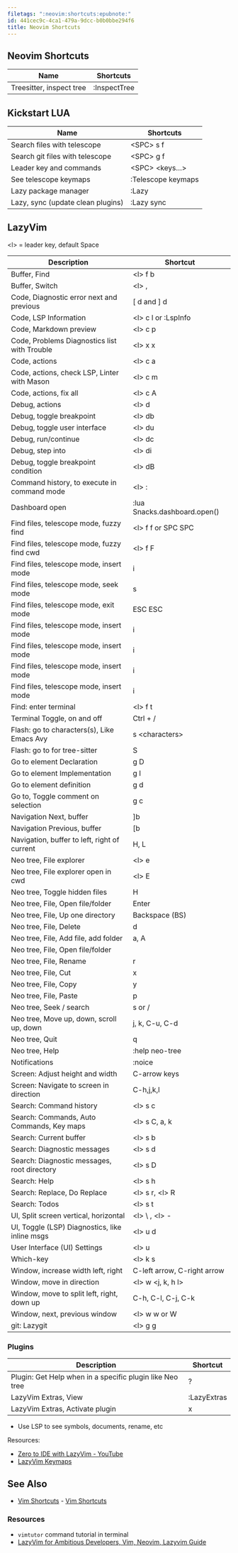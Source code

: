 ```yaml
---
filetags: ":neovim:shortcuts:epubnote:"
id: 441cec9c-4ca1-479a-9dcc-b0b0bbe294f6
title: Neovim Shortcuts
---
```


## Neovim Shortcuts

| Name                     | Shortcuts    |
|--------------------------|--------------|
| Treesitter, inspect tree | :InspectTree |

## Kickstart LUA

| Name                              | Shortcuts          |
|-----------------------------------|--------------------|
| Search files with telescope       | \<SPC\> s f        |
| Search git files with telescope   | \<SPC\> g f        |
| Leader key and commands           | \<SPC\> \<keys…\>  |
| See telescope keymaps             | :Telescope keymaps |
| Lazy package manager              | :Lazy              |
| Lazy, sync (update clean plugins) | :Lazy sync         |

## LazyVim

\<l\> = leader key, default Space

| Description                                    | Shortcut                     |
|------------------------------------------------|------------------------------|
| Buffer, Find                                   | \<l\> f b                    |
| Buffer, Switch                                 | \<l\> ,                      |
| Code, Diagnostic error next and previous       | \[ d and \] d                |
| Code, LSP Information                          | \<l\> c l or :LspInfo        |
| Code, Markdown preview                         | \<l\> c p                    |
| Code, Problems Diagnostics list with Trouble   | \<l\> x x                    |
| Code, actions                                  | \<l\> c a                    |
| Code, actions, check LSP, Linter with Mason    | \<l\> c m                    |
| Code, actions, fix all                         | \<l\> c A                    |
| Debug, actions                                 | \<l\> d                      |
| Debug, toggle breakpoint                       | \<l\> db                     |
| Debug, toggle user interface                   | \<l\> du                     |
| Debug, run/continue                            | \<l\> dc                     |
| Debug, step into                               | \<l\> di                     |
| Debug, toggle breakpoint condition             | \<l\> dB                     |
| Command history, to execute in command mode    | \<l\> :                      |
| Dashboard open                                 | :lua Snacks.dashboard.open() |
| Find files, telescope mode, fuzzy find         | \<l\> f f or SPC SPC         |
| Find files, telescope mode, fuzzy find cwd     | \<l\> f F                    |
| Find files, telescope mode, insert mode        | i                            |
| Find files, telescope mode, seek mode          | s                            |
| Find files, telescope mode, exit mode          | ESC ESC                      |
| Find files, telescope mode, insert mode        | i                            |
| Find files, telescope mode, insert mode        | i                            |
| Find files, telescope mode, insert mode        | i                            |
| Find files, telescope mode, insert mode        | i                            |
| Find: enter terminal                           | \<l\> f t                    |
| Terminal Toggle, on and off                    | Ctrl + /                     |
| Flash: go to characters(s), Like Emacs Avy     | s \<characters\>             |
| Flash: go to for tree-sitter                   | S                            |
| Go to element Declaration                      | g D                          |
| Go to element Implementation                   | g I                          |
| Go to element definition                       | g d                          |
| Go to, Toggle comment on selection             | g c                          |
| Navigation Next, buffer                        | \]b                          |
| Navigation Previous, buffer                    | \[b                          |
| Navigation, buffer to left, right of current   | H, L                         |
| Neo tree, File explorer                        | \<l\> e                      |
| Neo tree, File explorer open in cwd            | \<l\> E                      |
| Neo tree, Toggle hidden files                  | H                            |
| Neo tree, File, Open file/folder               | Enter                        |
| Neo tree, File, Up one directory               | Backspace (BS)               |
| Neo tree, File, Delete                         | d                            |
| Neo tree, File, Add file, add folder           | a, A                         |
| Neo tree, File, Open file/folder               |                              |
| Neo tree, File, Rename                         | r                            |
| Neo tree, File, Cut                            | x                            |
| Neo tree, File, Copy                           | y                            |
| Neo tree, File, Paste                          | p                            |
| Neo tree, Seek / search                        | s or /                       |
| Neo tree, Move up, down, scroll up, down       | j, k, C-u, C-d               |
| Neo tree, Quit                                 | q                            |
| Neo tree, Help                                 | :help neo-tree               |
| Notifications                                  | :noice                       |
| Screen: Adjust height and width                | C-arrow keys                 |
| Screen: Navigate to screen in direction        | C-h,j,k,l                    |
| Search: Command history                        | \<l\> s c                    |
| Search: Commands, Auto Commands, Key maps      | \<l\> s C, a, k              |
| Search: Current buffer                         | \<l\> s b                    |
| Search: Diagnostic messages                    | \<l\> s d                    |
| Search: Diagnostic messages, root directory    | \<l\> s D                    |
| Search: Help                                   | \<l\> s h                    |
| Search: Replace, Do Replace                    | \<l\> s r, \<l\> R           |
| Search: Todos                                  | \<l\> s t                    |
| UI, Split screen vertical, horizontal          | \<l\> \\ , \<l\> -           |
| UI, Toggle (LSP) Diagnostics, like inline msgs | \<l\> u d                    |
| User Interface (UI) Settings                   | \<l\> u                      |
| Which-key                                      | \<l\> k s                    |
| Window, increase width left, right             | C-left arrow, C-right arrow  |
| Window, move in direction                      | \<l\> w \<j, k, h l\>        |
| Window, move to split left, right, down up     | C-h, C-l, C-j, C-k           |
| Window, next, previous window                  | \<l\> w w or W               |
| git: Lazygit                                   | \<l\> g g                    |

### Plugins

| Description                                              | Shortcut    |
|----------------------------------------------------------|-------------|
| Plugin: Get Help when in a specific plugin like Neo tree | ?           |
| LazyVim Extras, View                                     | :LazyExtras |
| LazyVim Extras, Activate plugin                          | x           |

- Use LSP to see symbols, documents, rename, etc

Resources:

- [Zero to IDE with LazyVim -
  YouTube](https://www.youtube.com/watch?v=N93cTbtLCIM)
- [LazyVim Keymaps](https://www.lazyvim.md/keymaps)

## See Also

- [Vim Shortcuts](../005-computer-shortcuts-vim) - [Vim
  Shortcuts](id:bdb62bfe-56b7-4c13-a1e4-9f91cf4e0bb5)

### Resources

- `vimtutor` command tutorial in terminal
- [LazyVim for Ambitious Developers, Vim, Neovim, Lazyvim
  Guide](https://lazyvim-ambitious-devs.phillips.codes/)
